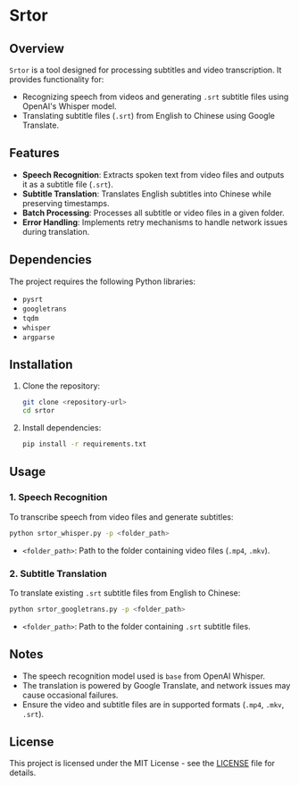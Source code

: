 # Srtor

## Overview

`Srtor` is a tool designed for processing subtitles and video transcription. It provides functionality for:

- Recognizing speech from videos and generating `.srt` subtitle files using OpenAI's Whisper model.
- Translating subtitle files (`.srt`) from English to Chinese using Google Translate.

## Features

- **Speech Recognition**: Extracts spoken text from video files and outputs it as a subtitle file (`.srt`).
- **Subtitle Translation**: Translates English subtitles into Chinese while preserving timestamps.
- **Batch Processing**: Processes all subtitle or video files in a given folder.
- **Error Handling**: Implements retry mechanisms to handle network issues during translation.

## Dependencies

The project requires the following Python libraries:

- `pysrt`
- `googletrans`
- `tqdm`
- `whisper`
- `argparse`

## Installation

1. Clone the repository:
   ```bash
   git clone <repository-url>
   cd srtor
   ```
2. Install dependencies:
   ```bash
   pip install -r requirements.txt
   ```

## Usage

### 1. Speech Recognition

To transcribe speech from video files and generate subtitles:

```bash
python srtor_whisper.py -p <folder_path>
```

- `<folder_path>`: Path to the folder containing video files (`.mp4`, `.mkv`).

### 2. Subtitle Translation

To translate existing `.srt` subtitle files from English to Chinese:

```bash
python srtor_googletrans.py -p <folder_path>
```

- `<folder_path>`: Path to the folder containing `.srt` subtitle files.

## Notes

- The speech recognition model used is `base` from OpenAI Whisper.
- The translation is powered by Google Translate, and network issues may cause occasional failures.
- Ensure the video and subtitle files are in supported formats (`.mp4`, `.mkv`, `.srt`).

## License

This project is licensed under the MIT License - see the [LICENSE](LICENSE) file for details.
